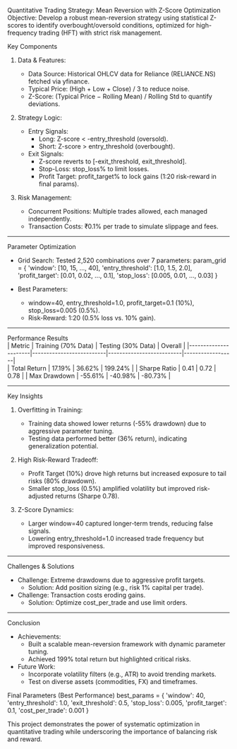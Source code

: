 Quantitative Trading Strategy: Mean Reversion with Z-Score Optimization  
Objective: Develop a robust mean-reversion strategy using statistical Z-scores to identify overbought/oversold conditions, optimized for high-frequency trading (HFT) with strict risk management.

Key Components  
1. Data & Features:
   - Data Source: Historical OHLCV data for Reliance (RELIANCE.NS) fetched via yfinance.
   - Typical Price: (High + Low + Close) / 3 to reduce noise.
   - Z-Score: (Typical Price − Rolling Mean) / Rolling Std to quantify deviations.

2. Strategy Logic:
   - Entry Signals:
     - Long: Z-score < -entry_threshold (oversold).
     - Short: Z-score > entry_threshold (overbought).
   - Exit Signals:
     - Z-score reverts to [-exit_threshold, exit_threshold].
     - Stop-Loss: stop_loss% to limit losses.
     - Profit Target: profit_target% to lock gains (1:20 risk-reward in final params).

3. Risk Management:
   - Concurrent Positions: Multiple trades allowed, each managed independently.
   - Transaction Costs: ₹0.1% per trade to simulate slippage and fees.

---

 Parameter Optimization  
- Grid Search: Tested 2,520 combinations over 7 parameters:
  param_grid = {
      'window': [10, 15, ..., 40],
      'entry_threshold': [1.0, 1.5, 2.0],
      'profit_target': [0.01, 0.02, ..., 0.1],
      'stop_loss': [0.005, 0.01, ..., 0.03]
  }
    
- Best Parameters:
  - window=40, entry_threshold=1.0, profit_target=0.1 (10%), stop_loss=0.005 (0.5%).
  - Risk-Reward: 1:20 (0.5% loss vs. 10% gain).

---

 Performance Results  
| Metric               | Training (70% Data)      | Testing (30% Data)       | Overall          | 
|----------------------|--------------------------|--------------------------|------------------|  
| Total Return     | 17.19%                  | 36.62%                  | 199.24%                | 
| Sharpe Ratio     | 0.41                    | 0.72                    | 0.78                   | 
| Max Drawdown     | -55.61%                 | -40.98%                 | -80.73%                | 

---

 Key Insights  
1. Overfitting in Training:
   - Training data showed lower returns (-55% drawdown) due to aggressive parameter tuning.
   - Testing data performed better (36% return), indicating generalization potential.

2. High Risk-Reward Tradeoff:
   - Profit Target (10%) drove high returns but increased exposure to tail risks (80% drawdown).
   - Smaller stop_loss (0.5%) amplified volatility but improved risk-adjusted returns (Sharpe 0.78).

3. Z-Score Dynamics:
   - Larger window=40 captured longer-term trends, reducing false signals.
   - Lowering entry_threshold=1.0 increased trade frequency but improved responsiveness.

---

 Challenges & Solutions  
- Challenge: Extreme drawdowns due to aggressive profit targets.
  - Solution: Add position sizing (e.g., risk 1% capital per trade).
- Challenge: Transaction costs eroding gains.
  - Solution: Optimize cost_per_trade and use limit orders.

---

 Conclusion  
- Achievements:
  - Built a scalable mean-reversion framework with dynamic parameter tuning.
  - Achieved 199% total return but highlighted critical risks.
- Future Work:
  - Incorporate volatility filters (e.g., ATR) to avoid trending markets.
  - Test on diverse assets (commodities, FX) and timeframes.

 Final Parameters (Best Performance)
best_params = {
    'window': 40,
    'entry_threshold': 1.0,
    'exit_threshold': 0.5,
    'stop_loss': 0.005,
    'profit_target': 0.1,
    'cost_per_trade': 0.001
}
  

This project demonstrates the power of systematic optimization in quantitative trading while underscoring the importance of balancing risk and reward.
